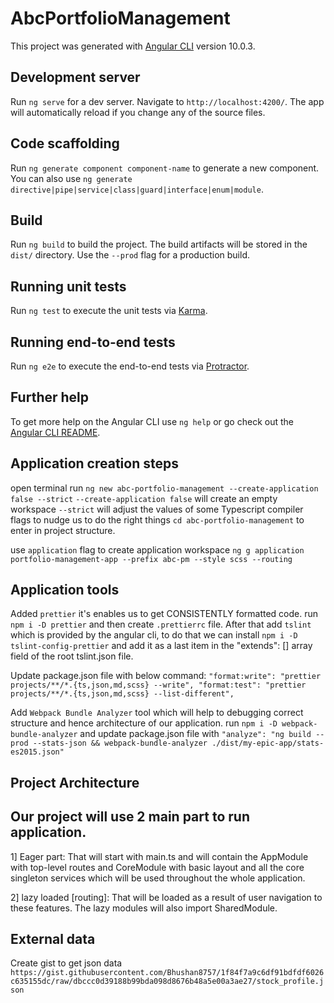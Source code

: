 # AbcPortfolioManagement

This project was generated with [Angular CLI](https://github.com/angular/angular-cli) version 10.0.3.

## Development server

Run `ng serve` for a dev server. Navigate to `http://localhost:4200/`. The app will automatically reload if you change any of the source files.

## Code scaffolding

Run `ng generate component component-name` to generate a new component. You can also use `ng generate directive|pipe|service|class|guard|interface|enum|module`.

## Build

Run `ng build` to build the project. The build artifacts will be stored in the `dist/` directory. Use the `--prod` flag for a production build.

## Running unit tests

Run `ng test` to execute the unit tests via [Karma](https://karma-runner.github.io).

## Running end-to-end tests

Run `ng e2e` to execute the end-to-end tests via [Protractor](http://www.protractortest.org/).

## Further help

To get more help on the Angular CLI use `ng help` or go check out the [Angular CLI README](https://github.com/angular/angular-cli/blob/master/README.md).

## Application creation steps

open terminal run `ng new abc-portfolio-management --create-application false --strict`
`--create-application false` will create an empty workspace
`--strict` will adjust the values of some Typescript compiler flags to nudge us to do the right things
`cd abc-portfolio-management` to enter in project structure.

use `application` flag to create application workspace
`ng g application portfolio-management-app --prefix abc-pm --style scss --routing`

## Application tools

Added `prettier` it's enables us to get CONSISTENTLY formatted code. run `npm i -D prettier` and then create `.prettierrc` file.
After that add `tslint` which is provided by the angular cli, to do that we can install `npm i -D tslint-config-prettier` and add it as a last item in the "extends": [] array field of the root tslint.json file.

Update package.json file with below command:
`"format:write": "prettier projects/**/*.{ts,json,md,scss} --write", "format:test": "prettier projects/**/*.{ts,json,md,scss} --list-different",`

Add `Webpack Bundle Analyzer` tool which will help to debugging correct structure and hence architecture of our application.
run `npm i -D webpack-bundle-analyzer` and update package.json file with `"analyze": "ng build --prod --stats-json && webpack-bundle-analyzer ./dist/my-epic-app/stats-es2015.json"`

## Project Architecture

## Our project will use 2 main part to run application.

1] Eager part: That will start with main.ts and will contain the AppModule with top-level routes and CoreModule with basic layout and all the core singleton services which will be used throughout the whole application.

2] lazy loaded [routing]: That will be loaded as a result of user navigation to these features. The lazy modules will also import SharedModule.

## External data

Create gist to get json data `https://gist.githubusercontent.com/Bhushan8757/1f84f7a9c6df91bdfdf6026c635155dc/raw/dbccc0d39188b99bda098d8676b48a5e00a3ae27/stock_profile.json`
